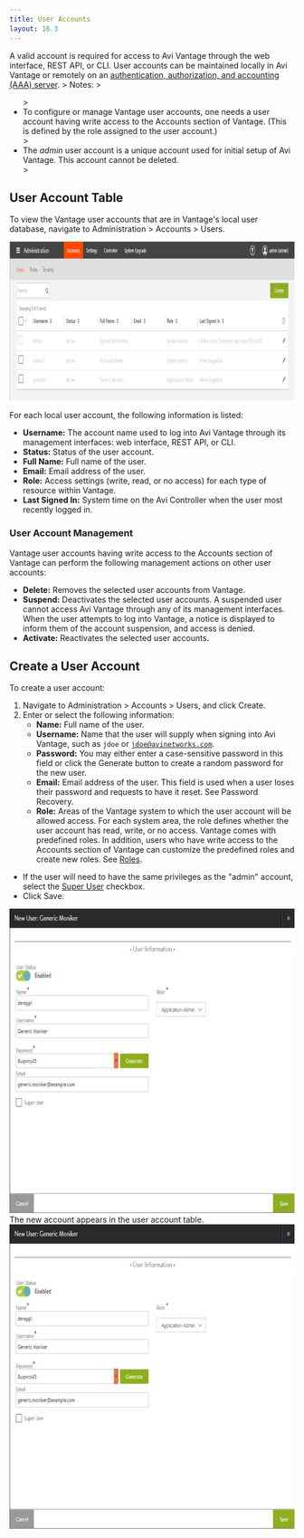 ```yaml
---
title: User Accounts
layout: 16.3
---
```

A valid account is required for access to Avi Vantage through the web interface, REST API, or CLI. User accounts can be maintained locally in Avi Vantage or remotely on an <a href="/docs/16.3/remote-users-authen-authrz">authentication, authorization, and accounting (AAA) server</a>.
&gt; Notes: 
&gt; <ul> 
&gt;  <li>To configure or manage Vantage user accounts, one needs a user account having write access to the Accounts section of Vantage. (This is defined by the role assigned to the user account.)</li> 
&gt;  <li>The <em>admin</em> user account is a unique account used for initial setup of Avi Vantage. This account cannot be deleted.</li> 
&gt; </ul> 

## User Account Table

To view the Vantage user accounts that are in Vantage's local user database, navigate to Administration &gt; Accounts &gt; Users.

<a href="img/user-account-table.png"><img class="alignnone size-full wp-image-10432" src="img/user-account-table.png" alt="user-account-table" width="966" height="281"></a>

For each local user account, the following information is listed:

* **Username:** The account name used to log into Avi Vantage through its management interfaces: web interface, REST API, or CLI.
* **Status:** Status of the user account.
* **Full Name:** Full name of the user.
* **Email:** Email address of the user.
* **Role:** Access settings (write, read, or no access) for each type of resource within Vantage.
* **Last Signed In:** System time on the Avi Controller when the user most recently logged in. 

### User Account Management

Vantage user accounts having write access to the Accounts section of Vantage can perform the following management actions on other user accounts:

* **Delete:** Removes the selected user accounts from Vantage.
* **Suspend:** Deactivates the selected user accounts. A suspended user cannot access Avi Vantage through any of its management interfaces. When the user attempts to log into Vantage, a notice is displayed to inform them of the account suspension, and access is denied.
* **Activate:** Reactivates the selected user accounts. 

## Create a User Account

To create a user account:

1. Navigate to Administration &gt; Accounts &gt; Users, and click Create.
1. Enter or select the following information:  
    * **Name:** Full name of the user.
    * **Username:** Name that the user will supply when signing into Avi Vantage, such as <code>jdoe</code> or <code>jdoe@avinetworks.com</code>.
    * **Password:** You may either enter a case-sensitive password in this field or click the Generate button to create a random password for the new user.
    * **Email:** Email address of the user. This field is used when a user loses their password and requests to have it reset. See Password Recovery.
    * **Role:** Areas of the Vantage system to which the user account will be allowed access. For each system area, the role defines whether the user account has read, write, or no access. Vantage comes with predefined roles. In addition, users who have write access to the Accounts section of Vantage can customize the predefined roles and create new roles. See <a href="/docs/16.3/user-account-roles">Roles</a>.
* If the user will need to have the same privileges as the "admin" account, select the <a href="/docs/16.3/super-user-accounts">Super User</a> checkbox.
* Click Save. 

<a href="img/new-user-appadmin-1.png"><img class="alignnone size-full wp-image-10435" src="img/new-user-appadmin-1.png" alt="new-user-appadmin" width="724" height="538"></a>
The new account appears in the user account table.
<a href="img/new-user-appadmin.png"><img class="alignnone size-full wp-image-10434" src="img/new-user-appadmin.png" alt="new-user-appadmin" width="724" height="538"></a>

